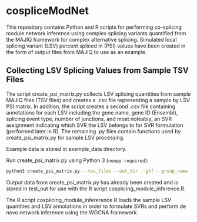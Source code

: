 # cospliceModNet


This repository contains Python and R scripts for performing co-splicing module network inference using complex splicing variants quantified from the MAJIQ framework for complex alternative splicing. Simulated local splicing variant (LSV) percent spliced in (PSI) values have been created in the form of output files from MAJIQ to use as an example. 

## Collecting LSV Splicing Values from Sample TSV Files

The script create_psi_matrix.py collects LSV splicing quantities from sample MAJIQ files (TSV files) and creates a .csv file representing a sample by LSV PSI matrix. In addition, the script creates a second .csv file containing annotations for each LSV including the gene name, gene ID (Ensembl), splicing event type, number of junctions, and most noteably, an SVR assignment indicating which SVR the LSV belongs to for SVR formulation (performed later in R). The remaining .py files contain functions used by create_psi_matrix.py for sample LSV processing. 

Example data is stored in example_data directory. 

Run create_psi_matrix.py using Python 3 (`numpy required`):
```bash
python3 create_psi_matrix.py --tsv_files --out_dir --gtf --group_name 
```

Output data from create_psi_matrix.py has already been created and is stored in test_out for use with the R script cosplicing_module_inference.R. 

The R script cosplicing_module_infererence.R loads the sample LSV quantities and LSV annotations in order to formulate SVRs and perform de novo network inference using the WGCNA framework. 


